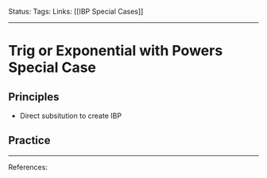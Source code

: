 Status:
Tags:
Links: [[IBP Special Cases]]
___
# Trig or Exponential with Powers Special Case
## Principles
- Direct subsitution to create IBP
## Practice
___
References: